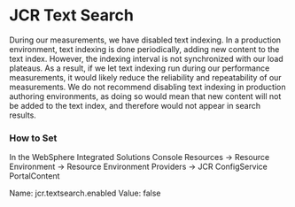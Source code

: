 # JCR Text Search

During our measurements, we have disabled text indexing. In a production environment, text indexing is
done periodically, adding new content to the text index. However, the indexing interval is not synchronized
with our load plateaus. As a result, if we let text indexing run during our performance measurements, it
would likely reduce the reliability and repeatability of our measurements.
We do not recommend disabling text indexing in production authoring environments, as doing so would
mean that new content will not be added to the text index, and therefore would not appear in search
results.

### How to Set

In the WebSphere Integrated Solutions Console
Resources -> Resource Environment -> Resource Environment Providers -> JCR ConfigService
PortalContent

Name: jcr.textsearch.enabled
Value: false